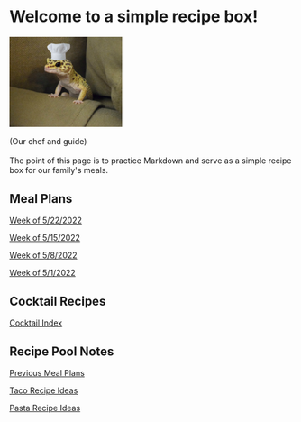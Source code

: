 # Welcome to a simple recipe box!

<img src="./lizard_chef.jpg" alt="Our Hero" width="200"/>

(Our chef and guide) 
<br><br>
The point of this page is to practice Markdown and serve as a simple recipe box for our family's meals. 

## Meal Plans

[Week of 5/22/2022](./mealplan20220522.md)

[Week of 5/15/2022](./mealplan20220515.md)

[Week of 5/8/2022](./mealplan20220508.md)

[Week of 5/1/2022](./mealplan20220501.md)

## Cocktail Recipes

[Cocktail Index](./CockTailIndex.md)


## Recipe Pool Notes

[Previous Meal Plans](./PreviousMealPlansIndex.md)

[Taco Recipe Ideas](./TacoRecipeIdeas.md)

[Pasta Recipe Ideas](./PastaRecipeIdeas.md)
